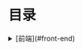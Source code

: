# 目录

<details>
  <summary>[前端](#front-end)</summary>
    [Sentry 使用实践](https://github.com/xiaobaichiliangpi/blog/issues/1)
</details>
